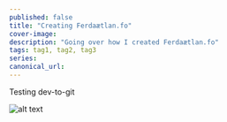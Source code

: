 ```yaml
---
published: false
title: "Creating Ferdaætlan.fo"
cover-image:
description: "Going over how I created Ferdaætlan.fo"
tags: tag1, tag2, tag3
series:
canonical_url:
---
```


Testing dev-to-git

![alt text](../public/images/ferdaaetlan.png 'Title image')

